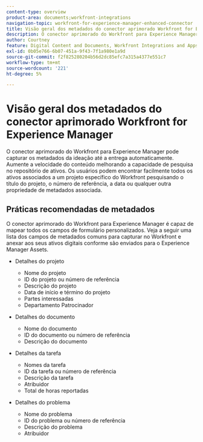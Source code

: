 ```yaml
---
content-type: overview
product-area: documents;workfront-integrations
navigation-topic: workfront-for-experience-manager-enhanced-connector
title: Visão geral dos metadados do conector aprimorado Workfront for Experience Manager
description: O conector aprimorado do Workfront para Experience Manager pode capturar os metadados da ideação até a entrega automaticamente. Aumente a velocidade do conteúdo melhorando a capacidade de pesquisa no repositório de ativos. Os usuários podem encontrar facilmente todos os ativos associados a um projeto específico do Workfront pesquisando o título do projeto, o número de referência, a data ou qualquer outra propriedade de metadados associada.
author: Courtney
feature: Digital Content and Documents, Workfront Integrations and Apps
exl-id: 0b05e766-6b07-451a-9f43-7f1a980e1a9d
source-git-commit: f2f825280204b56d2dc85efc7a315a4377e551c7
workflow-type: tm+mt
source-wordcount: '221'
ht-degree: 5%

---
```


# Visão geral dos metadados do conector aprimorado Workfront for Experience Manager

O conector aprimorado do Workfront para Experience Manager pode capturar os metadados da ideação até a entrega automaticamente. Aumente a velocidade do conteúdo melhorando a capacidade de pesquisa no repositório de ativos. Os usuários podem encontrar facilmente todos os ativos associados a um projeto específico do Workfront pesquisando o título do projeto, o número de referência, a data ou qualquer outra propriedade de metadados associada.

## Práticas recomendadas de metadados

O conector aprimorado do Workfront para Experience Manager é capaz de mapear todos os campos de formulário personalizados. Veja a seguir uma lista dos campos de metadados comuns para capturar no Workfront e anexar aos seus ativos digitais conforme são enviados para o Experience Manager Assets.

* Detalhes do projeto

   * Nome do projeto
   * ID do projeto ou número de referência
   * Descrição do projeto
   * Data de início e término do projeto
   * Partes interessadas
   * Departamento Patrocinador

* Detalhes do documento

   * Nome do documento
   * ID do documento ou número de referência
   * Descrição do documento

* Detalhes da tarefa

   * Nomes da tarefa
   * ID da tarefa ou número de referência
   * Descrição da tarefa
   * Atribuidor
   * Total de horas reportadas

* Detalhes do problema

   * Nome do problema
   * ID do problema ou número de referência
   * Descrição do problema
   * Atribuidor
